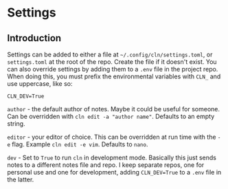 # Settings

## Introduction
Settings can be added to either a file at `~/.config/cln/settings.toml`, or `settings.toml` at the root of the repo. Create the file if it doesn't exist. You can also override settings by adding them to a `.env` file in the project repo. When doing this, you must prefix the environmental variables with `CLN_` and use uppercase, like so:

```
CLN_DEV=True
```

`author` - the default author of notes. Maybe it could be useful for someone. Can be overridden with `cln edit -a "author name"`. Defaults to an empty string.

`editor` - your editor of choice. This can be overridden at run time with the `-e` flag. Example `cln edit -e vim`. Defaults to `nano`.

`dev` - Set to `True` to run `cln` in development mode. Basically this just sends notes to a different notes file and repo. I keep separate repos, one for personal use and one for development, adding `CLN_DEV=True` to a `.env` file in the latter.

